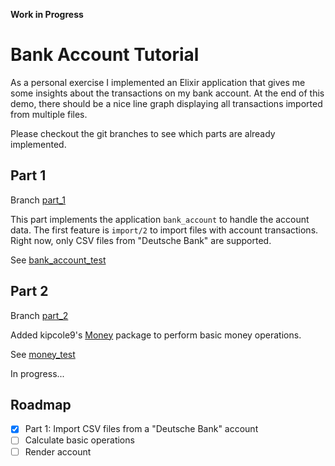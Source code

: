 **Work in Progress**

# Bank Account Tutorial

As a personal exercise I implemented an Elixir application that gives me some insights about the transactions on my bank account. At the end of this demo, there should be a nice line graph displaying all transactions imported from multiple files.

Please checkout the git branches to see which parts are already implemented.

## Part 1

Branch [part_1](https://github.com/f34nk/bank_account_tutorial/tree/part_1)

This part implements the application `bank_account` to handle the account data.
The first feature is `import/2` to import files with account transactions.
Right now, only CSV files from "Deutsche Bank" are supported.

See [bank_account_test](https://github.com/f34nk/bank_account_tutorial/blob/part_1/bank_account/test/bank_account_test.exs)

## Part 2

Branch [part_2](https://github.com/f34nk/bank_account_tutorial/tree/part_2)

Added kipcole9's [Money](https://github.com/kipcole9/money) package to perform basic money operations.

See [money_test](https://github.com/f34nk/bank_account_tutorial/blob/part_2/bank_account/test/money_test.exs)

In progress...

## Roadmap

- [x] Part 1: Import CSV files from a "Deutsche Bank" account
- [ ] Calculate basic operations
- [ ] Render account